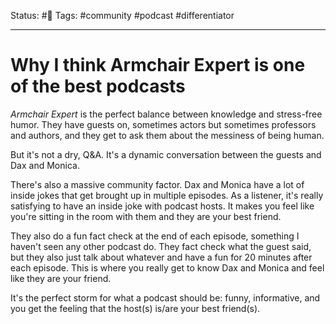 Status: #🌱
Tags: #community #podcast #differentiator
***
# Why I think Armchair Expert is one of the best podcasts

*Armchair Expert* is the perfect balance between knowledge and stress-free humor. They have guests on, sometimes actors but sometimes professors and authors, and they get to ask them about the messiness of being human.

But it's not a dry, Q&A. It's a dynamic conversation between the guests and Dax and Monica.

There's also a massive community factor. Dax and Monica have a lot of inside jokes that get brought up in multiple episodes. As a listener, it's really satisfying to have an inside joke with podcast hosts. It makes you feel like you're sitting in the room with them and they are your best friend.

They also do a fun fact check at the end of each episode, something I haven't seen any other podcast do. They fact check what the guest said, but they also just talk about whatever and have a fun for 20 minutes after each episode. This is where you really get to know Dax and Monica and feel like they are your friend.

It's the perfect storm for what a podcast should be: funny, informative, and you get the feeling that the host(s) is/are your best friend(s).